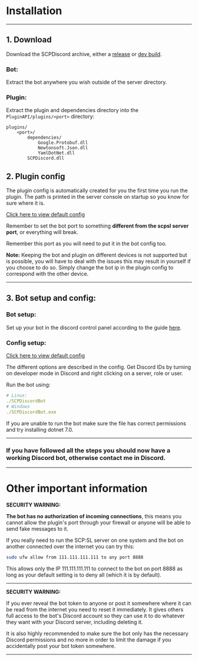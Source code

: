 # Installation

----

## 1. Download

Download the SCPDiscord archive, either a [release](https://github.com/KarlOfDuty/SCPDiscord/releases) or [dev build](https://jenkins.karlofduty.com/blue/organizations/jenkins/CI%2FSCPDiscord/activity/).

### **Bot:**

Extract the bot anywhere you wish outside of the server directory.

### **Plugin:**

Extract the plugin and dependencies directory into the `PluginAPI/plugins/<port>` directory:
```
plugins/
    <port>/
        dependencies/
            Google.Protobuf.dll
            Newtonsoft.Json.dll
            YamlDotNet.dll
        SCPDiscord.dll
```
## 2. Plugin config

The plugin config is automatically created for you the first time you run the plugin. The path is printed in the server console on startup so you know for sure where it is.

[Click here to view default config](https://github.com/KarlOfDuty/SCPDiscord/blob/master/SCPDiscordPlugin/config.yml)

Remember to set the bot port to something **different from the scpsl server port**, or everything will break.

Remember this port as you will need to put it in the bot config too.

**Note:** Keeping the bot and plugin on different devices is not supported but is possible, you will have to deal with the issues this may result in yourself if you choose to do so.
Simply change the bot ip in the plugin config to correspond with the other device.

----

## 3. Bot setup and config:

### Bot setup:

Set up your bot in the discord control panel according to the guide [here](CreateBot.md).

### Config setup:

[Click here to view default config](https://github.com/KarlOfDuty/SCPDiscord/blob/master/SCPDiscordBot/default_config.yml)

The different options are described in the config. Get Discord IDs by turning on developer mode in Discord and right clicking on a server, role or user.

Run the bot using:
```yaml
# Linux:
./SCPDiscordBot
# Windows
./SCPDiscordBot.exe
```
If you are unable to run the bot make sure the file has correct permissions and try installing dotnet 7.0.

----

### If you have followed all the steps you should now have a working Discord bot, otherwise contact me in Discord.

----

# Other important information

**SECURITY WARNING:**

**The bot has no authorization of incoming connections**, this means you cannot allow the plugin's port through your firewall or anyone will be able to send fake messages to it.

If you really need to run the SCP:SL server on one system and the bot on another connected over the internet you can try this:

```bash
sudo ufw allow from 111.111.111.111 to any port 8888
```

This allows only the IP 111.111.111.111 to connect to the bot on port 8888 as long as your default setting is to deny all (which it is by default).

----

**SECURITY WARNING:**

If you ever reveal the bot token to anyone or post it somewhere where it can be read from the internet you need to reset it immediately.
It gives others full access to the bot's Discord account so they can use it to do whatever they want with your Discord server, including deleting it.

It is also highly recommended to make sure the bot only has the necessary Discord permissions and no more in order to limit the damage if you accidentally post your bot token somewhere.

----
